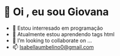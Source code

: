 # 👋 Oi , eu sou Giovana
- 👀 Estou interresado em programação
- 🌱 Atualmente estou aprendendo tags html
- 💞️ I’m looking to collaborate on ...
- 📫 Isabellaumbelino0@gmail.com

<!---
gsandra16/gsandra16 is a ✨ special ✨ repository because its `README.md` (this file) appears on your GitHub profile.
You can click the Preview link to take a look at your changes.
--->
